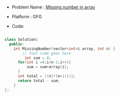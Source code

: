 - Problem Name : [Missing number in array](https://practice.geeksforgeeks.org/problems/missing-number-in-array1416/1)
- Platform : GFG

- Code:
```cpp

class Solution{
  public:
    int MissingNumber(vector<int>& array, int n) {
        // Your code goes here
         int sum = 0;
      for(int i =0;i<n-1;i++){
          sum = sum+array[i];
      }
      int total = ((n)*(n+1))/2;
      return total - sum;
    }
};
```
